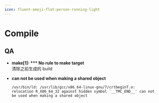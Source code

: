 ```yaml
---
icon: fluent-emoji-flat:person-running-light
---
```

# Compile

## QA

- **make[1]: *** No rule to make target**  
    清除之前生成的 build
- **can not be used when making a shared object**

    ```shell
    /usr/bin/ld: /usr/lib/gcc/x86_64-linux-gnu/7/crtbeginT.o: relocation R_X86_64_32 against hidden symbol `__TMC_END__' can not be used when making a shared object
    ```
